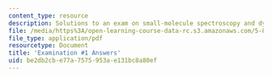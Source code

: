 ```yaml
---
content_type: resource
description: Solutions to an exam on small-molecule spectroscopy and dynamics.
file: /media/https%3A/open-learning-course-data-rc.s3.amazonaws.com/5-80-small-molecule-spectroscopy-and-dynamics-fall-2008/be2db2cbe77a7575953ae131bc8a80ef_exam1ans_1976.pdf
file_type: application/pdf
resourcetype: Document
title: 'Examination #1 Answers'
uid: be2db2cb-e77a-7575-953a-e131bc8a80ef
---
```

